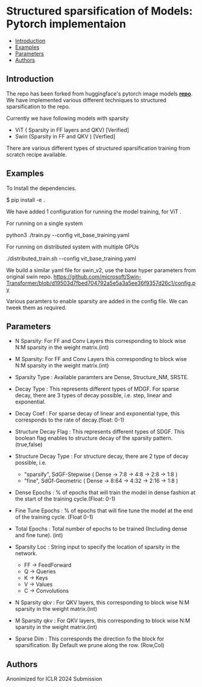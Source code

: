 # Structured sparsification of Models: Pytorch implementaion
- [Introduction](#introduction)
- [Examples](#examples)
- [Parameters](#parameters)
- [Authors](#authors)

## Introduction

The repo has been forked from huggingface's pytorch image models [**repo**](https://github.com/rwightman/pytorch-image-models). 
We have implemented various different techniques to structured sparsification to the repo.

Currently we have following models with sparsity
- ViT ( Sparsity in FF layers and QKV) [Verified]
- Swin (Sparsity in FF and QKV ) [Verfied]

There are various different types of structured sparsification training from scratch recipe available.

## Examples
To Install the dependencies.

$ pip install -e .

We have added 1 configuration for running the model training, for ViT .

For running on a single system

python3 ./train.py --config vit_base_training.yaml 

For running on distributed system with multiple GPUs

./distributed_train.sh --config vit_base_training.yaml

We build a similar yaml file for swin_v2, use the base hyper parameters from original swin repo.
https://github.com/microsoft/Swin-Transformer/blob/d19503d7fbed704792a5e5a3a5ee36f9357d26c1/config.py



Various paramters to enable sparsity are added in the config file. We can tweek them as required.

## Parameters
* N Sparsity: For FF and Conv Layers this corresponding to block wise N:M sparsity in the weight matrix.(int)
* M Sparsity: For FF and Conv Layers this corresponding to block wise N:M sparsity in the weight matrix.(int)

* Sparsity Type : Available paramters are Dense, Structure_NM, SRSTE.

* Decay Type : This represents different types of MDGF. For sparse decay, there are 3 types of decay possible, i.e. step, linear and exponential.
* Decay Coef : For sparse decay of linear and exponential type, this corresponds to the rate of decay.(float: 0-1)

* Structure Decay Flag : This represents different types of SDGF.
                         This boolean flag enables to structure decay of the sparsity pattern. (true,false)
* Structure Decay Type : For structure decay, there are 2 type of decay possible, i.e. 
    * "sparsify", SdGF-Stepwise (  Dense -> 7:8    -> 4:8  -> 2:8  -> 1:8 )
    * "fine", SdGf-Geometric (  Dense -> 8:64 -> 4:32 -> 2:16 -> 1:8 )


* Dense Epochs : % of epochs that will train the model in dense fashion at the start of the training cycle.(Float: 0-1)
* Fine Tune Epochs : % of epochs that will fine tune the model at the end of the training cycle. (Float 0-1)
* Total Epochs : Total number of epochs to be trained (Including dense and fine tune).  (int)
* Sparsity Loc : String input to specify the location of sparsity in the network. 
    * FF -> FeedForward
    * Q -> Queries
    * K -> Keys
    * V -> Values
    * C -> Convolutions
* N Sparsity qkv : For QKV layers, this corresponding to block wise N:M sparsity in the weight matrix.(int)
* M Sparsity qkv : For QKV layers, this corresponding to block wise N:M sparsity in the weight matrix.(int)
* Sparse Dim : This corresponds the direction fo the block for sparsification. By Default we prune along the row. (Row,Col)



## Authors
Anonimized for ICLR 2024 Submission


